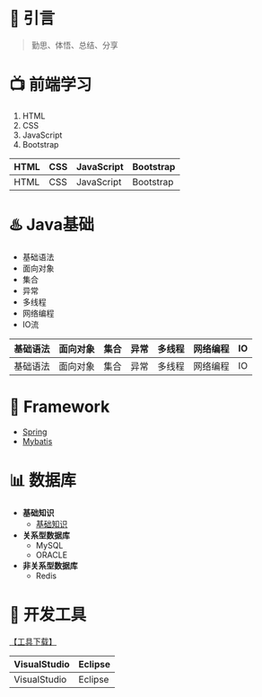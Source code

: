 # :star2: 引言
> 勤思、体悟、总结、分享


# :tv: 前端学习
1. HTML
2. CSS
3. JavaScript
4. Bootstrap

HTML|CSS|JavaScript|Bootstrap
--|--|--|--
HTML|CSS|JavaScript|Bootstrap


# :hotsprings: Java基础
- 基础语法
- 面向对象
- 集合
- 异常
- 多线程
- 网络编程
- IO流

基础语法|面向对象|集合|异常|多线程|网络编程|IO
--|--|--|--|--|--|--
基础语法|面向对象|集合|异常|多线程|网络编程|IO


# :briefcase: Framework
- [Spring](https://github.com/wyd288/fan1111/blob/master/src/Spring.md)
- [Mybatis](https://github.com/wyd288/fan1111/blob/master/src/Mybatis.md)


# :bar_chart: 数据库
- **基础知识**
  - [基础知识](https://github.com/wyd288/fan1111/blob/master/src/DataBase.md)
- **关系型数据库**
  - MySQL
  - ORACLE
- **非关系型数据库**
  - Redis


# :clap: 开发工具
[【工具下载】](http://www.baidu.com)

VisualStudio|Eclipse
--|--
VisualStudio|Eclipse


